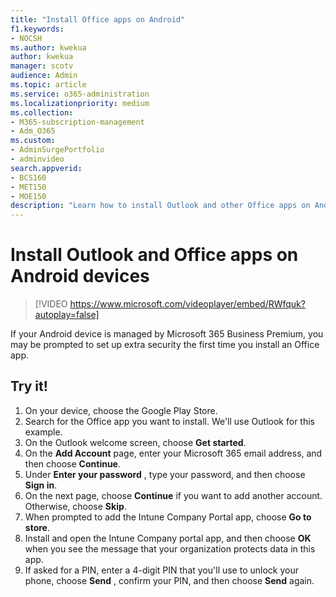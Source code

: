 ```yaml
---
title: "Install Office apps on Android"
f1.keywords:
- NOCSH
ms.author: kwekua
author: kwekua
manager: scotv
audience: Admin
ms.topic: article
ms.service: o365-administration
ms.localizationpriority: medium
ms.collection: 
- M365-subscription-management 
- Adm_O365
ms.custom: 
- AdminSurgePortfolio
- adminvideo
search.appverid:
- BCS160
- MET150
- MOE150
description: "Learn how to install Outlook and other Office apps on Android devices."
---
```


# Install Outlook and Office apps on Android devices

> [!VIDEO https://www.microsoft.com/videoplayer/embed/RWfquk?autoplay=false]

If your Android device is managed by Microsoft 365 Business Premium, you may be prompted to set up extra security the first time you install an Office app. 

## Try it!

1. On your device, choose the Google Play Store.
2. Search for the Office app you want to install. We&#39;ll use Outlook for this example.
3. On the Outlook welcome screen, choose  **Get started**.
4. On the  **Add Account**  page, enter your Microsoft 365 email address, and then choose  **Continue**.
5. Under  **Enter your password** , type your password, and then choose  **Sign in**.
6. On the next page, choose  **Continue**  if you want to add another account. Otherwise, choose  **Skip**.
7. When prompted to add the Intune Company Portal app, choose  **Go to store**.
8. Install and open the Intune Company portal app, and then choose  **OK**  when you see the message that your organization protects data in this app.
9. If asked for a PIN, enter a 4-digit PIN that you&#39;ll use to unlock your phone, choose  **Send** , confirm your PIN, and then choose  **Send**  again.